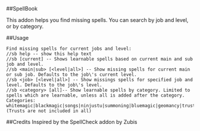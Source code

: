 ##SpellBook

This addon helps you find missing spells. You can search by job and level,
or by category.

##Usage

```
Find missing spells for current jobs and level:
//sb help -- show this help text
//sb [current] -- Shows learnable spells based on current main and sub job and level.
//sb <main|sub> [<level|all>] -- Show missing spells for current main or sub job. Defaults to the job\'s current level.
//sb <job> [<level|all>] -- Show missings spells for specified job and level. Defaults to the job\'s level.
//sb <category> [all]-- Show learnable spells by category. Limited to spells which are learnable, unless all is added after the category.
Categories: whitemagic|blackmagic|songs|ninjustu|summoning|bluemagic|geomancy|trusts|all (Trusts are not included in all)
```

##Credits
Inspired by the SpellCheck addon by Zubis
